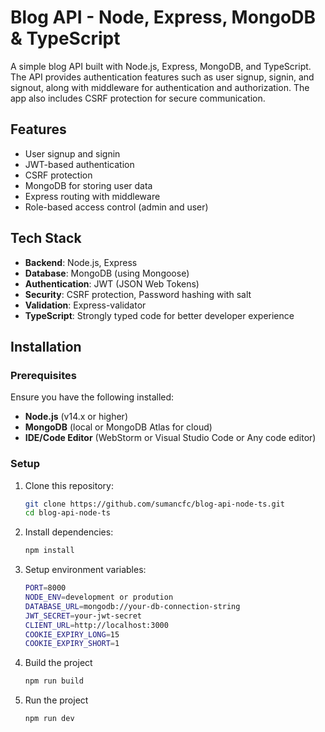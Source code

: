 # Blog API - Node, Express, MongoDB & TypeScript

A simple blog API built with Node.js, Express, MongoDB, and TypeScript. The API provides authentication features such as user signup, signin, and signout, along with middleware for authentication and authorization. The app also includes CSRF protection for secure communication.

## Features

- User signup and signin
- JWT-based authentication
- CSRF protection
- MongoDB for storing user data
- Express routing with middleware
- Role-based access control (admin and user)

## Tech Stack

- **Backend**: Node.js, Express
- **Database**: MongoDB (using Mongoose)
- **Authentication**: JWT (JSON Web Tokens)
- **Security**: CSRF protection, Password hashing with salt
- **Validation**: Express-validator
- **TypeScript**: Strongly typed code for better developer experience

## Installation

### Prerequisites

Ensure you have the following installed:

- **Node.js** (v14.x or higher)
- **MongoDB** (local or MongoDB Atlas for cloud)
- **IDE/Code Editor** (WebStorm or Visual Studio Code or Any code editor)

### Setup

1. Clone this repository:

    ```bash
    git clone https://github.com/sumancfc/blog-api-node-ts.git
    cd blog-api-node-ts
    ```

2. Install dependencies:

    ```bash
    npm install
    ```

3. Setup environment variables:

    ```bash
    PORT=8000
    NODE_ENV=development or prodution
    DATABASE_URL=mongodb://your-db-connection-string
    JWT_SECRET=your-jwt-secret
    CLIENT_URL=http://localhost:3000
    COOKIE_EXPIRY_LONG=15
    COOKIE_EXPIRY_SHORT=1
    ```

4. Build the project

    ```bash
    npm run build
    ```

5. Run the project

    ```bash
    npm run dev
    ```

